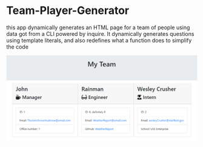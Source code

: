 # Team-Player-Generator

this app dynamically generates an HTML page for a team of people using data got from a CLI powered by inquire.
It dynamically generates questions using template literals, and also redefines what a function does to simplify the code

![Example Image](https://github.com/Ivyparade/Team-Player-Generator/blob/master/Image/ExamplePage.PNG "")
